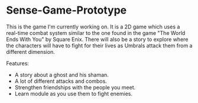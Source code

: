 # Sense-Game-Prototype

This is the game I'm currently working on.
It is a 2D game which uses a real-time combat system similar to the one found in the game "The World Ends With You" by Square Enix.
There will also be a story to explore where the characters will have to fight for their lives as Umbrals attack them from a different dimension.

Features:
- A story about a ghost and his shaman.
- A lot of different attacks and combos.
- Strengthen friendships with the people you meet.
- Learn module as you use them to fight enemies.
